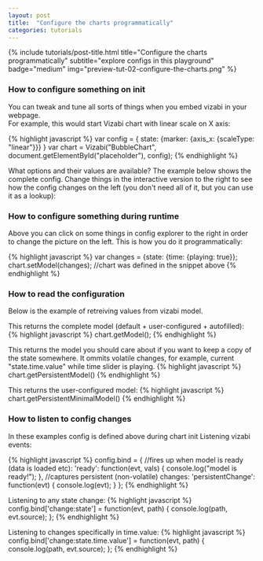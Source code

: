 ```yaml
---
layout: post
title:  "Configure the charts programmatically"
categories: tutorials
---
```


{%
  include tutorials/post-title.html
  title="Configure the charts programmatically"
  subtitle="explore configs in this playground"
  badge="medium"
  img="preview-tut-02-configure-the-charts.png"
%}
<!--more-->


### How to configure something on init
You can tweak and tune all sorts of things when you embed vizabi in your webpage.  
For example, this would start Vizabi chart with linear scale on X axis:

{% highlight javascript %}
var config = { state: {marker: {axis_x: {scaleType: "linear"}}} }
var chart = Vizabi("BubbleChart", document.getElementById("placeholder"), config); 
{% endhighlight %}

What options and their values are available? The example below shows the complete config. Change things in the interactive version to the right to see how the config changes on the left (you don't need all of it, but you can use it as a lookup):  

<div id="placeholder" class="example-placeholder"  style="max-width: 580px; height: 600px; padding-top: 0; float: right;"></div>
<div id="config-explorer"></div>


### How to configure something during runtime
Above you can click on some things in config explorer to the right in order to change the picture on the left. This is how you do it programmatically:

{% highlight javascript %}
var changes = {state: {time: {playing: true}};
chart.setModel(changes); //chart was defined in the snippet above 
{% endhighlight %}

### How to read the configuration
Below is the example of retreiving values from vizabi model.

This returns the complete model (default + user-configured + autofilled): 
{% highlight javascript %}
chart.getModel(); 
{% endhighlight %}

This returns the model you should care about if you want to keep a copy of the state somewhere. It ommits volatile changes, for example, current "state.time.value" while time slider is playing.
{% highlight javascript %}
chart.getPersistentModel()
{% endhighlight %}

This returns the user-configured model:
{% highlight javascript %}
chart.getPersistentMinimalModel()
{% endhighlight %}

### How to listen to config changes

In these examples config is defined above during chart init
Listening vizabi events:

{% highlight javascript %}
config.bind = {
  //fires up when model is ready (data is loaded etc):
  'ready': function(evt, vals) {
    console.log("model is ready!");
  },
  //captures persistent (non-volatile) changes:
  'persistentChange': function(evt) {
    console.log(evt);
  }
};
{% endhighlight %}

Listening to any state change:
{% highlight javascript %}
config.bind['change:state'] = function(evt, path) {
  console.log(path, evt.source);
};
{% endhighlight %}

Listening to changes specifically in time.value:
{% highlight javascript %}
config.bind['change:state.time.value'] = function(evt, path) {
  console.log(path, evt.source);
};
{% endhighlight %}


<link rel="stylesheet" href="//s3-eu-west-1.amazonaws.com/static.gapminderdev.org/vizabi/develop/vizabi.css" />
<link rel="stylesheet" href="//s3-eu-west-1.amazonaws.com/static.gapminderdev.org/vizabi-bubblechart/develop/bubblechart.css" />

<script src="//d3js.org/d3.v4.min.js"></script>
<script src="//s3-eu-west-1.amazonaws.com/static.gapminderdev.org/vizabi.js"></script>
<script src="//s3-eu-west-1.amazonaws.com/static.gapminderdev.org/preview/master/assets/vendor/js/vizabi-ws-reader/vizabi-ws-reader.js"></script>
<script src="//s3-eu-west-1.amazonaws.com/static.gapminderdev.org/systema-globalis/master/BubbleChart.js"></script>
<script src="//s3-eu-west-1.amazonaws.com/static.gapminderdev.org/bubblechart.js"></script>
<script src="/node_modules/config-explorer/dist/index.js"></script>


<script>
var wsReader = WsReader.WsReader.getReader();
Vizabi.Reader.extend("waffle", wsReader);

var showPaths = [];
var configExplorer = new ConfigExplorer(document.getElementById('config-explorer'));

var config = Vizabi.utils.extend(BubbleChart, {
  "locale": {
    "filePath": "/preview/data/translation/"
  }, 
  "data": {
    "reader": "waffle",
    "path": "https://waffle-server-dev.gapminderdev.org/api/ddf/ql",
    "assetsPath": "https://import-waffle-server-dev.gapminderdev.org/api/ddf/assets/"
  },
  "bind": {
    "change:state": function () {
      configExplorer.print(this.getPlainObject(), showPaths);
    }
  }
 });


var chart = Vizabi("BubbleChart", document.getElementById("placeholder"), config);

function makeChangeObject(path, value) {
  var result = {};
  var tmp = result;
  var key;

  path = path.split('.');
  while(key = path.shift()) {
    tmp = tmp[key] = path.length ? {} : value;
  }
  
  return result;
}

function toggleClass(element, toggleClass) {
  var classes = element.className.split(' ');
  var result = classes.filter(function (value) { return value !== toggleClass; });
  var hasNotClass = result.length === classes.length;
  hasNotClass && result.push(toggleClass);
  element.className = result.join(' ');
  return hasNotClass;
}

function removeChildrenClass(element, className) {
  var sibling = element.nextElementSibling;
  if (sibling && hasClass(sibling, className)) {
    removeChildrenClass(sibling, className);
  }

  if (element.hasChildNodes()) {
    element.childNodes.forEach(function (node) {
      return node.nodeType === 1 && removeChildrenClass(node, className) 
    });
  }
    
  hasClass(element, className) && toggleClass(element, className);
}

configExplorer
  .enums({
    'time.playing': [true, false],
    'marker.axis_x.scaleType': ["log", "linear"]
  })
  .onEnumChange(function (path, value) {
    chart.setModel({ state: makeChangeObject(path, value) });
  })
  .onNodeClick(function (event, path, collapsible) {
    var added = toggleClass(event.currentTarget, 'opened');
    
    if (!toggleClass(collapsible, 'opened')) {
      removeChildrenClass(collapsible, 'opened');
    }
  
    if (added && !~showPaths.indexOf(path)) {
      showPaths.push(path);
    } else {
      showPaths = showPaths.filter(function (showPath) {
        return showPath !== path && showPath.lastIndexOf(path) !== 0;
      });
    }
  })
  .print(chart.getModel().state, showPaths);
</script>

